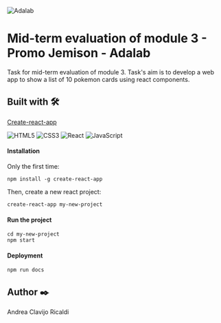 ![Adalab](https://beta.adalab.es/resources/images/adalab-logo-155x61-bg-white.png)

# Mid-term evaluation of module 3 - Promo Jemison - Adalab

Task for mid-term evaluation of module 3.  Task's aim is to develop a web app to show a list of 10 pokemon cards using react components.

## Built with 🛠️

[Create-react-app](https://github.com/facebook/create-react-app)
<br/>

![HTML5](https://img.shields.io/badge/-HTML5-E34F26?style=flat-square&logo=html5&logoColor=white)
![CSS3](https://img.shields.io/badge/-CSS3-1572B6?style=flat-square&logo=css3)
![React](https://img.shields.io/badge/-React-black?style=flat-square&logo=react)
![JavaScript](https://img.shields.io/badge/-JavaScript-black?style=flat-square&logo=javascript)


#### Installation

Only the first time: 

````
npm install -g create-react-app
````
Then, create a new react project:

````
create-react-app my-new-project
````

#### Run the project

````
cd my-new-project
npm start
````
#### Deployment

````
npm run docs
````


## Author ✒️

Andrea Clavijo Ricaldi



